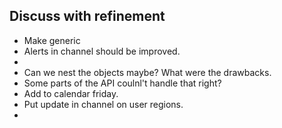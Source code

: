 ## Discuss with refinement
- Make generic
- Alerts in channel should be improved.
-
- Can we nest the objects maybe? What were the drawbacks.
- Some parts of the API coulnl't handle that right?
- Add to calendar friday.
- Put update in channel on user regions.
-
